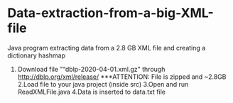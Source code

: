 # Data-extraction-from-a-big-XML-file
Java program extracting data from a 2.8 GB XML file and creating a dictionary hashmap
1. Download file "“dblp-2020-04-01.xml.gz" through http://dblp.org/xml/release/
***ATTENTION: File is zipped and ~2.8GB
2.Load file to your java project (inside src)
3.Open and run ReadXMLFile.java
4.Data is inserted to data.txt file

